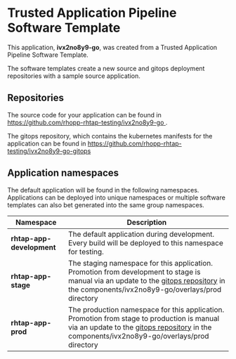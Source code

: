 # Trusted Application Pipeline Software Template

This application, **ivx2no8y9-go**, was created from a Trusted Application Pipeline Software Template.

The software templates create a new source and gitops deployment repositories with a sample source application. 

## Repositories

The source code for your application can be found in [https://github.com/rhopp-rhtap-testing/ivx2no8y9-go ](https://github.com/rhopp-rhtap-testing/ivx2no8y9-go ).
 
The gitops repository, which contains the kubernetes manifests for the application can be found in 
[https://github.com/rhopp-rhtap-testing/ivx2no8y9-go-gitops ](https://github.com/rhopp-rhtap-testing/ivx2no8y9-go-gitops ) 

## Application namespaces 

The default application will be found in the following namespaces. Applications can be deployed into unique namespaces or multiple software templates can also bet generated into the same group namespaces.  

|  Namespace   |  Description   |  
| -------- | -------- |   
| **rhtap-app-development** | The default application during development. Every build will be deployed to this namespace for testing. | 
| **rhtap-app-stage** | The staging namespace for this application. Promotion from development to stage is manual via an update to the [gitops repository](https://github.com/rhopp-rhtap-testing/ivx2no8y9-go-gitops ) in the components/ivx2no8y9-go/overlays/prod directory |  
| **rhtap-app-prod** | The production namespace for this application. Promotion from stage to production is manual via an update to the [gitops repository](https://github.com/rhopp-rhtap-testing/ivx2no8y9-go-gitops ) in the components/ivx2no8y9-go/overlays/prod directory | 